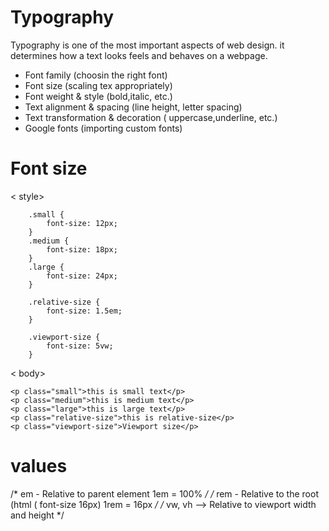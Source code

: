 # Typography
Typography is one of the most important aspects of web design. it determines how a text looks feels and behaves on a webpage.

- Font family (choosin the right font)
- Font size (scaling tex appropriately)
- Font weight & style (bold,italic, etc.)
- Text alignment & spacing (line height, letter spacing)
- Text transformation & decoration ( uppercase,underline, etc.)
- Google fonts (importing custom fonts)

# Font size 


  < style>
       
        .small {
            font-size: 12px;
        }
        .medium {
            font-size: 18px;
        }
        .large {
            font-size: 24px;
        }

        .relative-size {
            font-size: 1.5em;
        }

        .viewport-size {
            font-size: 5vw;
        }


< body>

    <p class="small">this is small text</p>
    <p class="medium">this is medium text</p>
    <p class="large">this is large text</p>
    <p class="relative-size">this is relative-size</p>
    <p class="viewport-size">Viewport size</p>

# values

/* em - Relative to parent element 1em = 100% */
/* rem - Relative to the root (html ( font-size 16px) 1rem = 16px */
/* vw, vh --> Relative to viewport width and height */